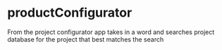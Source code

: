 # productConfigurator
From the project configurator app
takes in a word and searches project database for the project that best matches the search

